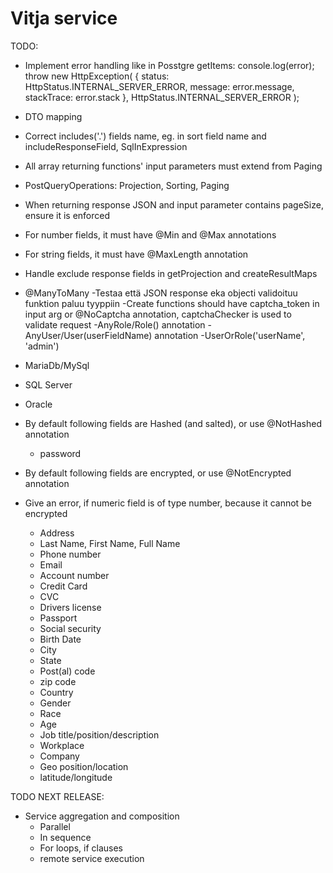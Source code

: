 # Vitja service

TODO:
- Implement error handling like in Posstgre getItems:
    console.log(error);
          throw new HttpException(
            { status: HttpStatus.INTERNAL_SERVER_ERROR, message: error.message, stackTrace: error.stack },
            HttpStatus.INTERNAL_SERVER_ERROR
          );
- DTO mapping
- Correct includes('.') fields name, eg. in sort field name and includeResponseField, SqlInExpression
- All array returning functions' input parameters must extend from Paging
- PostQueryOperations: Projection, Sorting, Paging
- When returning response JSON and input parameter contains pageSize, ensure it is enforced
- For number fields, it must have @Min and @Max annotations
- For string fields, it must have @MaxLength annotation 
- Handle exclude response fields in getProjection and createResultMaps
- @ManyToMany
-Testaa että JSON response eka objecti validoituu funktion paluu tyyppiin
-Create functions should have captcha_token in input arg or @NoCaptcha annotation, captchaChecker is used to validate request
-AnyRole/Role() annotation
-AnyUser/User(userFieldName) annotation
-UserOrRole('userName', 'admin')

- MariaDb/MySql
- SQL Server
- Oracle


- By default following fields are Hashed (and salted), or use @NotHashed annotation
    - password
- By default following fields are encrypted, or use @NotEncrypted annotation
- Give an error, if numeric field is of type number, because it cannot be encrypted
    - Address
    - Last Name, First Name, Full Name
    - Phone number
    - Email
    - Account number
    - Credit Card
    - CVC
    - Drivers license
    - Passport
    - Social security
    - Birth Date
    - City
    - State
    - Post(al) code
    - zip code
    - Country
    - Gender
    - Race
    - Age
    - Job title/position/description
    - Workplace
    - Company
    - Geo position/location
    - latitude/longitude
    
TODO NEXT RELEASE:
- Service aggregation and composition
    - Parallel
    - In sequence
    - For loops, if clauses
    - remote service execution

